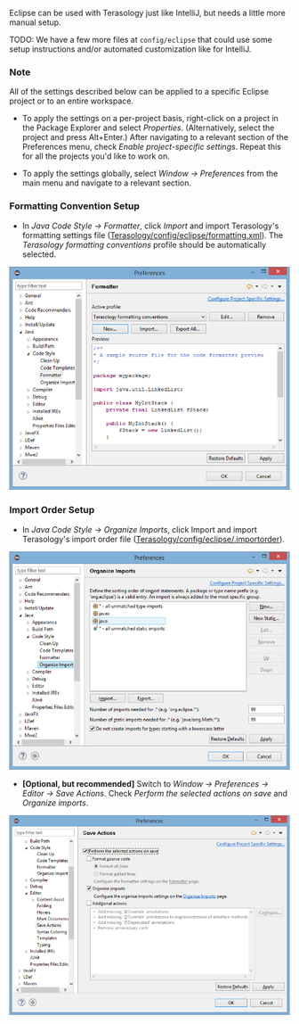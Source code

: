 Eclipse can be used with Terasology just like IntelliJ, but needs a little more manual setup.

TODO: We have a few more files at `config/eclipse` that could use some setup instructions and/or automated customization like for IntelliJ.

### Note

All of the settings described below can be applied to a specific Eclipse project or to an entire workspace.

- To apply the settings on a per-project basis, right-click on a project in the Package Explorer and select _Properties_. (Alternatively, select the project and press Alt+Enter.) After navigating to a relevant section of the Preferences menu, check _Enable project-specific settings_. Repeat this for all the projects you'd like to work on.

- To apply the settings globally, select _Window → Preferences_ from the main menu and navigate to a relevant section.

### Formatting Convention Setup

- In _Java Code Style → Formatter_, click _Import_ and import Terasology's formatting settings file ([Terasology/config/eclipse/formatting.xml](https://github.com/MovingBlocks/Terasology/blob/develop/config/eclipse/formatting.xml)). The _Terasology formatting conventions_ profile should be automatically selected.

![screenshot of Formatter settings menu in Eclipse](EclipseFormatterSettings.png)

### Import Order Setup

- In _Java Code Style → Organize Imports_, click Import and import Terasology's import order file ([Terasology/config/eclipse/.importorder](https://github.com/MovingBlocks/Terasology/blob/develop/config/eclipse/.importorder)).

![screenshot of Organize Imports menu in Eclipse](EclipseImports1.png)

- **[Optional, but recommended]** Switch to _Window → Preferences → Editor → Save Actions_. Check _Perform the selected actions on save_ and _Organize imports_.

![screenshot of Save Actions menu in Eclipse](EclipseImports2.png)
